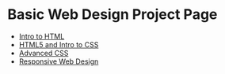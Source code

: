 # Basic Web Design Project Page

<ul>
<li><a href="Intro to html/index.html" target= "_blank">Intro to HTML</a></li>
<li><a href="HTML 5 intro to css/index.html" target= "_blank">HTML5 and Intro to CSS</a></li>
<li><a href="Advanced CSS/index.html" target= "_blank">Advanced CSS</a></li>
<li><a href="Responsive/index.html" target= "_blank">Responsive Web Design</a></li>
</ul>
